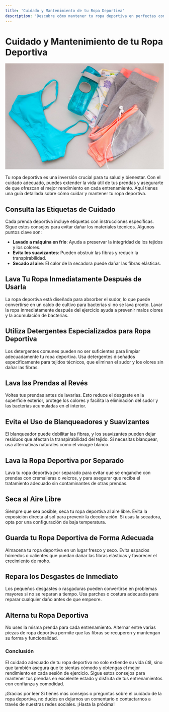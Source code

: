 ```yaml
---
title: 'Cuidado y Mantenimiento de tu Ropa Deportiva'
description: 'Descubre cómo mantener tu ropa deportiva en perfectas condiciones con nuestros consejos prácticos'
---
```



# Cuidado y Mantenimiento de tu Ropa Deportiva

![Cuidado y Mantenimiento de tu Ropa Deportiva](/img/blogs/ropa-blog.jpg)

Tu ropa deportiva es una inversión crucial para tu salud y bienestar. Con el cuidado adecuado, puedes extender la vida útil de tus prendas y asegurarte de que ofrezcan el mejor rendimiento en cada entrenamiento. Aquí tienes una guía detallada sobre cómo cuidar y mantener tu ropa deportiva.

## Consulta las Etiquetas de Cuidado

Cada prenda deportiva incluye etiquetas con instrucciones específicas. Sigue estos consejos para evitar dañar los materiales técnicos. Algunos puntos clave son:

- **Lavado a máquina en frío**: Ayuda a preservar la integridad de los tejidos y los colores.
- **Evita los suavizantes**: Pueden obstruir las fibras y reducir la transpirabilidad.
- **Secado al aire**: El calor de la secadora puede dañar las fibras elásticas.

## Lava Tu Ropa Inmediatamente Después de Usarla

La ropa deportiva está diseñada para absorber el sudor, lo que puede convertirse en un caldo de cultivo para bacterias si no se lava pronto. Lavar la ropa inmediatamente después del ejercicio ayuda a prevenir malos olores y la acumulación de bacterias.

## Utiliza Detergentes Especializados para Ropa Deportiva

Los detergentes comunes pueden no ser suficientes para limpiar adecuadamente tu ropa deportiva. Usa detergentes diseñados específicamente para tejidos técnicos, que eliminan el sudor y los olores sin dañar las fibras.

## Lava las Prendas al Revés

Voltea tus prendas antes de lavarlas. Esto reduce el desgaste en la superficie exterior, protege los colores y facilita la eliminación del sudor y las bacterias acumuladas en el interior.

## Evita el Uso de Blanqueadores y Suavizantes

El blanqueador puede debilitar las fibras, y los suavizantes pueden dejar residuos que afectan la transpirabilidad del tejido. Si necesitas blanquear, usa alternativas naturales como el vinagre blanco.

## Lava la Ropa Deportiva por Separado

Lava tu ropa deportiva por separado para evitar que se enganche con prendas con cremalleras o velcros, y para asegurar que reciba el tratamiento adecuado sin contaminantes de otras prendas.

## Seca al Aire Libre

Siempre que sea posible, seca tu ropa deportiva al aire libre. Evita la exposición directa al sol para prevenir la decoloración. Si usas la secadora, opta por una configuración de baja temperatura.

## Guarda tu Ropa Deportiva de Forma Adecuada

Almacena tu ropa deportiva en un lugar fresco y seco. Evita espacios húmedos o calientes que puedan dañar las fibras elásticas y favorecer el crecimiento de moho.

## Repara los Desgastes de Inmediato

Los pequeños desgastes o rasgaduras pueden convertirse en problemas mayores si no se reparan a tiempo. Usa parches o costura adecuada para reparar cualquier daño antes de que empeore.

## Alterna tu Ropa Deportiva

No uses la misma prenda para cada entrenamiento. Alternar entre varias piezas de ropa deportiva permite que las fibras se recuperen y mantengan su forma y funcionalidad.

### Conclusión

El cuidado adecuado de tu ropa deportiva no solo extiende su vida útil, sino que también asegura que te sientas cómodo y obtengas el mejor rendimiento en cada sesión de ejercicio. Sigue estos consejos para mantener tus prendas en excelente estado y disfruta de tus entrenamientos con confianza y comodidad.

¡Gracias por leer Si tienes más consejos o preguntas sobre el cuidado de la ropa deportiva, no dudes en dejarnos un comentario o contactarnos a través de nuestras redes sociales. ¡Hasta la próxima!
